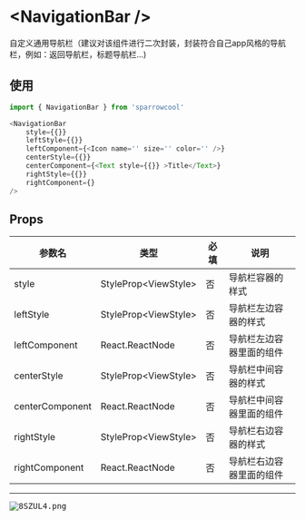 # \<NavigationBar />

自定义通用导航栏（建议对该组件进行二次封装，封装符合自己app风格的导航栏，例如：返回导航栏，标题导航栏...)

## 使用

``` javascript
import { NavigationBar } from 'sparrowcool'

<NavigationBar
    style={{}}
    leftStyle={{}}
    leftComponent={<Icon name='' size='' color='' />}
    centerStyle={{}}
    centerComponent={<Text style={{}} >Title</Text>}
    rightStyle={{}}
    rightComponent={}
/>
```

## Props

|参数名|类型|必填|说明|
| --- | --- | --- | --- |
|style|StyleProp\<ViewStyle>|否|导航栏容器的样式|
|leftStyle|StyleProp\<ViewStyle>|否|导航栏左边容器的样式|
|leftComponent|React.ReactNode|否|导航栏左边容器里面的组件|
|centerStyle|StyleProp\<ViewStyle>|否|导航栏中间容器的样式|
|centerComponent|React.ReactNode|否|导航栏中间容器里面的组件|
|rightStyle|StyleProp\<ViewStyle>|否|导航栏右边容器的样式|
|rightComponent|React.ReactNode|否|导航栏右边容器里面的组件|

---

<kbd>
<img src="https://s2.ax1x.com/2020/03/09/8SZUL4.png" alt="8SZUL4.png" />
</kbd>
